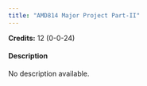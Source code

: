 ```yaml
---
title: "AMD814 Major Project Part-II"
---
```

**Credits:** 12 (0-0-24)

#### Description
No description available.